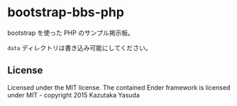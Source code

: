 bootstrap-bbs-php
==============

bootstrap を使った PHP のサンプル掲示板。

`data` ディレクトリは書き込み可能にしてください。

## License ##

Licensed under the MIT license. The contained Ender framework is licensed under MIT - copyright 2015 Kazutaka Yasuda
